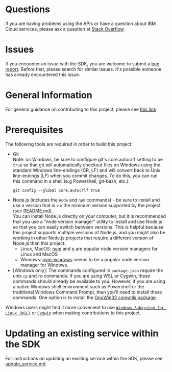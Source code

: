 # Questions
If you are having problems using the APIs or have a question about IBM Cloud services,
please ask a question at
[Stack Overflow](http://stackoverflow.com/questions/ask?tags=ibm-cloud).

# Issues
If you encounter an issue with the SDK, you are welcome to submit
a [bug report](https://github.com/IBM/platform-services-node-sdk/issues).
Before that, please search for similar issues. It's possible someone has
already encountered this issue.

# General Information
For general guidance on contributing to this project, please see
[this link](https://github.com/IBM/ibm-cloud-sdk-common/blob/main/CONTRIBUTING_nodejs.md)

# Prerequisites
The following tools are required in order to build this project:
* Git  
    Note: on Windows, be sure to configure git's core.autocrlf setting to be `true` so that git will
    automatically checkout files on Windows using the standard Windows line-endings (CR, LF) and will
    convert back to Unix line-endings (LF) when you commit changes.  To do this, you can run this command in a shell (e.g
    Powershell, git-bash, etc.):
    ```
    git config --global core.autocrlf true
    ```
* Node.js (includes the `node` and `npm` commands) - be sure to install and use a version that is >=
the minimum version supported by the project (see [README.md](README.md)).  
    You can install Node.js directly on your computer, but it is recommended that you use a
    "node version manager" utility to install and use Node.js so that you can easily switch between versions.
    This is helpful because this project supports multiple versions of Node.js, and you might also be working in other Node.js
    projects that require a different version of Node.js than this project:
    * Linux, MacOS: [nvm](https://github.com/nvm-sh/nvm) and [n](https://github.com/tj/n) are popular 
    node version managers for Linux and MacOS
    * Windows: [nvm-windows](https://github.com/coreybutler/nvm-windows) seems to be a popular
    node version manager for Windows.
* [Windows only]: The commands configured in `package.json` require the unix `cp` and `rm` commands.  If you are using
WSL or Cygwin, these commands should already be available to you.  However, if you are using a native Windows shell environment such as Powershell or the traditional Windows Command Prompt, then you'll need to install these commands.
One option is to install the [GnuWin32 coreutils package](https://gnuwin32.sourceforge.net/packages/coreutils.htm).

Windows users might find it more convenient to use
[`Windows Subsystem for Linux (WSL)`](https://learn.microsoft.com/en-us/windows/wsl/about)
or [`Cygwin`](https://www.cygwin.com/) when making contributions to this project.

# Updating an existing service within the SDK
For instructions on updating an existing service within the SDK, please see [update_service.md](update_service.md)

